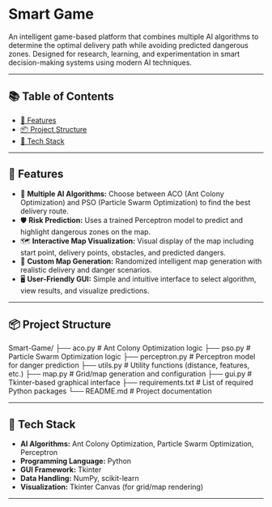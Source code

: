 # Smart Game 

An intelligent game-based platform that combines multiple AI algorithms to determine the optimal delivery path while avoiding predicted dangerous zones. Designed for research, learning, and experimentation in smart decision-making systems using modern AI techniques.

---

## 📚 Table of Contents
- [🚀 Features](#-features)
- [📦 Project Structure](#-project-structure)
- [🧰 Tech Stack](#-tech-stack)

---

## 🚀 Features
- 🧠 **Multiple AI Algorithms:** Choose between ACO (Ant Colony Optimization) and PSO (Particle Swarm Optimization) to find the best delivery route.
- 🛡️ **Risk Prediction:** Uses a trained Perceptron model to predict and highlight dangerous zones on the map.
- 🗺️ **Interactive Map Visualization:** Visual display of the map including start point, delivery points, obstacles, and predicted dangers.
- 🧪 **Custom Map Generation:** Randomized intelligent map generation with realistic delivery and danger scenarios.
- 🖥️ **User-Friendly GUI:** Simple and intuitive interface to select algorithm, view results, and visualize predictions.

---

## 📦 Project Structure
Smart-Game/
├── aco.py # Ant Colony Optimization logic
├── pso.py # Particle Swarm Optimization logic
├── perceptron.py # Perceptron model for danger prediction
├── utils.py # Utility functions (distance, features, etc.)
├── map.py # Grid/map generation and configuration
├── gui.py # Tkinter-based graphical interface
├── requirements.txt # List of required Python packages
└── README.md # Project documentation


---

## 🧰 Tech Stack
- **AI Algorithms:** Ant Colony Optimization, Particle Swarm Optimization, Perceptron
- **Programming Language:** Python 
- **GUI Framework:** Tkinter
- **Data Handling:** NumPy, scikit-learn
- **Visualization:** Tkinter Canvas (for grid/map rendering)

---







